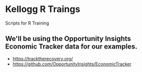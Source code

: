# Kellogg R Traings
Scripts for R Training

## We'll be using the Opportunity Insights Economic Tracker data for our examples.
* https://tracktherecovery.org/
* https://github.com/OpportunityInsights/EconomicTracker

